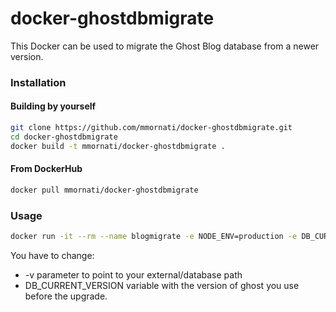 # docker-ghostdbmigrate
This Docker can be used to migrate the Ghost Blog database from a newer version.

### Installation

#### Building by yourself

```bash
git clone https://github.com/mmornati/docker-ghostdbmigrate.git
cd docker-ghostdbmigrate
docker build -t mmornati/docker-ghostdbmigrate .
```

#### From DockerHub

```bash
docker pull mmornati/docker-ghostdbmigrate
```

### Usage

```bash
docker run -it --rm --name blogmigrate -e NODE_ENV=production -e DB_CURRENT_VERSION=1.0.2 -v /Users/mmornati/ghost-blog-test:/ghost-override mmornati/docker-ghostdbmigrate:v1.8.6
```

You have to change:
* -v parameter to point to your external/database path
* DB_CURRENT_VERSION variable with the version of ghost you use before the upgrade.

